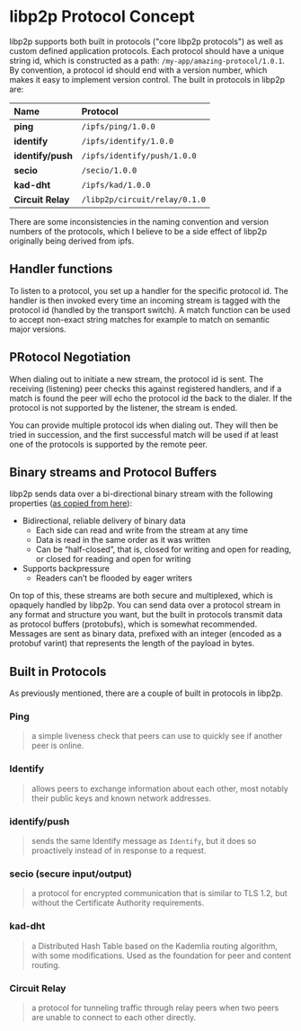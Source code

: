 # libp2p Protocol Concept

libp2p supports both built in protocols ("core libp2p protocols") as well as custom defined application protocols. Each protocol should have a unique string id, which is constructed as a path: `/my-app/amazing-protocol/1.0.1`. By convention, a protocol id should end with a version number, which makes it easy to implement version control. The built in protocols in libp2p are:

| Name              | Protocol                      |
| :---------------- | :---------------------------- |
| **ping**          | `/ipfs/ping/1.0.0`            |
| **identify**      | `/ipfs/identify/1.0.0`        |
| **identify/push** | `/ipfs/identify/push/1.0.0`   |
| **secio**         | `/secio/1.0.0`                |
| **kad-dht**       | `/ipfs/kad/1.0.0`             |
| **Circuit Relay** | `/libp2p/circuit/relay/0.1.0` |

There are some inconsistencies in the naming convention and version numbers of the protocols, which I believe to be a side effect of libp2p originally being derived from ipfs.

## Handler functions

To listen to a protocol, you set up a handler for the specific protocol id. The handler is then invoked every time an incoming stream is tagged with the protocol id (handled by the transport switch). A match function can be used to accept non-exact string matches for example to match on semantic major versions.

## PRotocol Negotiation

When dialing out to initiate a new stream, the protocol id is sent. The receiving (listening) peer checks this against registered handlers, and if a match is found the peer will echo the protocol id the back to the dialer. If the protocol is not supported by the listener, the stream is ended.

You can provide multiple protocol ids when dialing out. They will then be tried in succession, and the first successful match will be used if at least one of the protocols is supported by the remote peer.

## Binary streams and Protocol Buffers

libp2p sends data over a bi-directional binary stream with the following properties ([as copied from here](https://docs.libp2p.io/concepts/protocols/#binary-streams)):

- Bidirectional, reliable delivery of binary data
  - Each side can read and write from the stream at any time
  - Data is read in the same order as it was written
  - Can be “half-closed”, that is, closed for writing and open for reading, or closed for reading and open for writing
- Supports backpressure
  - Readers can’t be flooded by eager writers

On top of this, these streams are both secure and multiplexed, which is opaquely handled by libp2p. You can send data over a protocol stream in any format and structure you want, but the built in protocols transmit data as protocol buffers (protobufs), which is somewhat recommended. Messages are sent as binary data, prefixed with an integer (encoded as a protobuf varint) that represents the length of the payload in bytes.

## Built in Protocols

As previously mentioned, there are a couple of built in protocols in libp2p.

### Ping

> a simple liveness check that peers can use to quickly see if another peer is online.

### Identify

> allows peers to exchange information about each other, most notably their public keys and known network addresses.

### identify/push

> sends the same Identify message as `Identify`, but it does so proactively instead of in response to a request.

### secio (secure input/output)

> a protocol for encrypted communication that is similar to TLS 1.2, but without the Certificate Authority requirements.

### kad-dht

> a Distributed Hash Table based on the Kademlia routing algorithm, with some modifications. Used as the foundation for peer and content routing.

### Circuit Relay

> a protocol for tunneling traffic through relay peers when two peers are unable to connect to each other directly.

